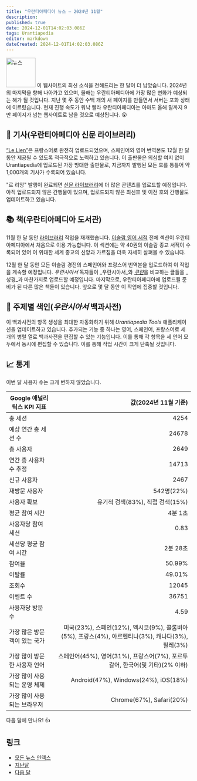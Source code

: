 ```yaml
---
title: "우란티아페디아 뉴스 — 2024년 11월"
description:
published: true
date: 2024-12-01T14:02:03.086Z
tags: Urantiapedia
editor: markdown
dateCreated: 2024-12-01T14:02:03.086Z
---
```


<img src="/_assets/svg/icon-news.svg" alt="뉴스" style="width: 80px;"> 이 웹사이트의 최신 소식을 전해드리는 한 달이 더 남았습니다. 2024년의 마지막을 향해 나아가고 있으며, 올해는 우란티아페디아에 가장 많은 변화가 예상되는 해가 될 것입니다. 지난 몇 주 동안 수백 개의 새 페이지를 만들면서 서버는 포화 상태에 이르렀습니다. 현재 진행 속도가 워낙 빨라 우란티아페디아는 아마도 올해 말까지 9만 페이지가 넘는 웹사이트로 남을 것으로 예상됩니다. :open_mouth:

## :page_with_curl: 기사(우란티아페디아 신문 라이브러리)

[“Le Lien”](/fr/index/articles_le_lien)은 프랑스어로 완전히 업로드되었으며, 스페인어와 영어 번역본도 12월 한 달 동안 제공될 수 있도록 적극적으로 노력하고 있습니다. 이 출판물은 의심할 여지 없이 Urantiapedia에 업로드된 가장 방대한 출판물로, 지금까지 발행된 모든 호를 통틀어 약 1,000개의 기사가 수록되어 있습니다.

"르 리앙" 발행이 완료되면 [신문 라이브러리](/ko/article)에 더 많은 콘텐츠를 업로드할 예정입니다. 아직 업로드되지 않은 간행물이 있으며, 업로드되지 않은 최신호 및 이전 호의 간행물도 업데이트하고 있습니다.

## :books: 책(우란티아페디아 도서관)

11월 한 달 동안 [라이브러리](/ko/book) 작업을 재개했습니다. [이슬람 영어 서적](/ko/index/books_islam) 전체 섹션이 우란티아페디아에서 처음으로 이용 가능합니다. 이 섹션에는 약 40권의 이슬람 종교 서적이 수록되어 있어 이 위대한 세계 종교의 신앙과 가르침을 더욱 자세히 살펴볼 수 있습니다.

12월 한 달 동안 모든 이슬람 경전의 스페인어와 프랑스어 번역본을 업로드하여 이 작업을 계속할 예정입니다. _우란시아서_ 독자들이 _우란시아서_와 [_쿠란_](/en/book/Islam/Quran)을 비교하는 글들을 _성경_과 마찬가지로 업로드할 예정입니다. 마지막으로, 우란티아페디아에 업로드될 준비가 된 다른 많은 책들이 있습니다. 앞으로 몇 달 동안 이 작업에 집중할 것입니다.

## :card_index: 주제별 색인(_우란시아서_ 백과사전)

이 백과사전의 항목 생성을 최대한 자동화하기 위해 _Urantiapedia Tools_ 애플리케이션을 업데이트하고 있습니다. 추가되는 기능 중 하나는 영어, 스페인어, 프랑스어로 세 개의 병렬 열로 백과사전을 편집할 수 있는 기능입니다. 이를 통해 각 항목을 세 언어 모두에서 동시에 편집할 수 있습니다. 이를 통해 작업 시간이 크게 단축될 것입니다.

## :chart_with_upwards_trend: 통계

이번 달 사용자 수는 크게 변하지 않았습니다.

Google 애널리틱스 KPI 지표 | 값(2024년 11월 기준)
--- | ---:
총 세션 | 4254
예상 연간 총 세션 수 | 24678
총 사용자 | 2649
연간 총 사용자 수 추정 | 14713
신규 사용자 | 2467
재방문 사용자 | 542명(22%)
사용자 확보 | 유기적 검색(83%), 직접 검색(15%)
평균 참여 시간 | 4분 1초
사용자당 참여 세션 | 0.83
세션당 평균 참여 시간 | 2분 28초
참여율 | 50.99%
이탈률 | 49.01%
조회수 | 12045
이벤트 수 | 36751
사용자당 방문 수 | 4.59
가장 많은 방문객이 있는 국가 | 미국(23%), 스페인(12%), 멕시코(9%), 콜롬비아(5%), 프랑스(4%), 아르헨티나(3%), 캐나다(3%), 칠레(3%)
가장 많이 방문한 사용자 언어 | 스페인어(45%), 영어(31%), 프랑스어(7%), 포르투갈어, 한국어(및 기타)(2% 이하)
가장 많이 사용되는 운영 체제 | Android(47%), Windows(24%), iOS(18%)
가장 많이 사용되는 브라우저 | Chrome(67%), Safari(20%)

다음 달에 만나요! :+1:

## 링크

- [모든 뉴스 인덱스](/ko/news)
- [지난달](/ko/news/2024/10)
- [다음 달](/ko/news/2024/12)